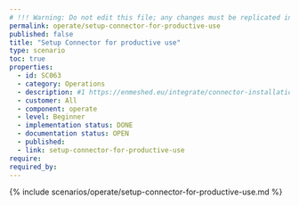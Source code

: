 ```yaml
---
# !!! Warning: Do not edit this file; any changes must be replicated in Excel !!!
permalink: operate/setup-connector-for-productive-use
published: false
title: "Setup Connector for productive use"
type: scenario
toc: true
properties:
  - id: SC063
  - category: Operations
  - description: #1 https://enmeshed.eu/integrate/connector-installation
  - customer: All
  - component: operate
  - level: Beginner
  - implementation status: DONE
  - documentation status: OPEN
  - published:
  - link: setup-connector-for-productive-use
require:
required_by:
---
```


{% include scenarios/operate/setup-connector-for-productive-use.md %}
